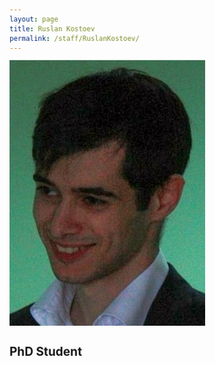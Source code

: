 ```yaml
---
layout: page
title: Ruslan Kostoev
permalink: /staff/RuslanKostoev/
---
```


![](/staff/phd-students/RuslanKostoev.jpg)

## PhD Student